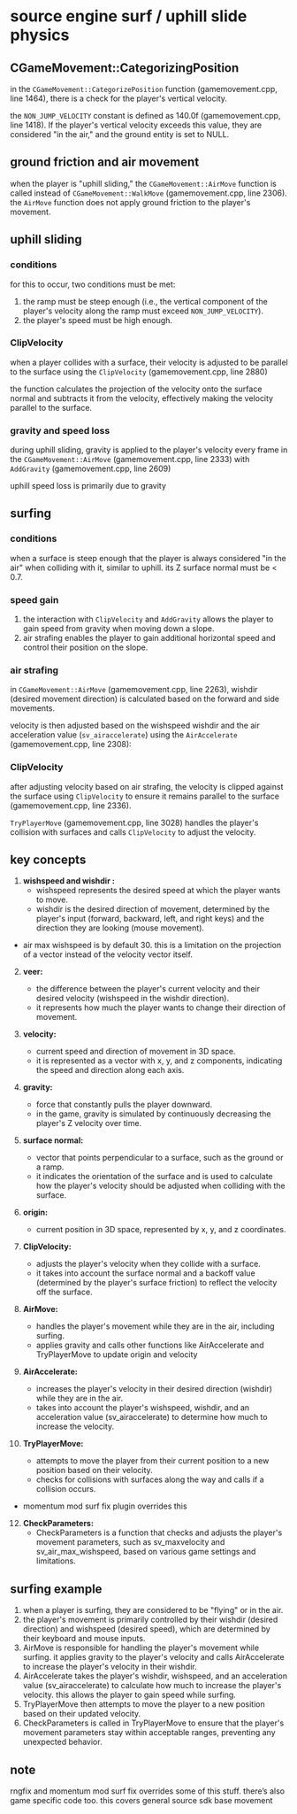 # source engine surf / uphill slide physics

## CGameMovement::CategorizingPosition
in the `CGameMovement::CategorizePosition` function (gamemovement.cpp, line 1464), there is a check for the player's vertical velocity.

the `NON_JUMP_VELOCITY` constant is defined as 140.0f (gamemovement.cpp, line 1418). If the player's vertical velocity exceeds this value, they are considered "in the air," and the ground entity is set to NULL.

## ground friction and air movement 
when the player is "uphill sliding," the `CGameMovement::AirMove` function is called instead of `CGameMovement::WalkMove` (gamemovement.cpp, line 2306). the `AirMove` function does not apply ground friction to the player's movement.

## uphill sliding
### conditions
for this to occur, two conditions must be met:
1. the ramp must be steep enough (i.e., the vertical component of the player's velocity along the ramp must exceed `NON_JUMP_VELOCITY`).
2. the player's speed must be high enough.

### ClipVelocity
when a player collides with a surface, their velocity is adjusted to be parallel to the surface using the `ClipVelocity` (gamemovement.cpp, line 2880)

the function calculates the projection of the velocity onto the surface normal and subtracts it from the velocity, effectively making the velocity parallel to the surface.

### gravity and speed loss
during uphill sliding, gravity is applied to the player's velocity every frame in the `CGameMovement::AirMove` (gamemovement.cpp, line 2333) with `AddGravity` (gamemovement.cpp, line 2609)

uphill speed loss is primarily due to gravity

## surfing
### conditions
when a surface is steep enough that the player is always considered "in the air" when colliding with it, similar to uphill. its Z surface normal must be < 0.7.

### speed gain
1. the interaction with `ClipVelocity` and `AddGravity` allows the player to gain speed from gravity when moving down a slope.
2. air strafing enables the player to gain additional horizontal speed and control their position on the slope.

### air strafing 
in `CGameMovement::AirMove` (gamemovement.cpp, line 2263), wishdir (desired movement direction) is calculated based on the forward and side movements.

velocity is then adjusted based on the wishspeed wishdir and the air acceleration value (`sv_airaccelerate`) using the `AirAccelerate` (gamemovement.cpp, line 2308):

### ClipVelocity
after adjusting velocity based on air strafing, the velocity is clipped against the surface using `ClipVelocity` to ensure it remains parallel to the surface (gamemovement.cpp, line 2336).

`TryPlayerMove` (gamemovement.cpp, line 3028) handles the player's collision with surfaces and calls `ClipVelocity` to adjust the velocity.

## key concepts 
1. **wishspeed and wishdir :**
   - wishspeed represents the desired speed at which the player wants to move.
   - wishdir is the desired direction of movement, determined by the player's input (forward, backward, left, and right keys) and the direction they are looking (mouse movement).
- air max wishspeed is by default 30. this is a limitation on the projection of a vector instead of the velocity vector itself.

2. **veer:**
   -  the difference between the player's current velocity and their desired velocity (wishspeed in the wishdir direction).
   - it represents how much the player wants to change their direction of movement.

3. **velocity:**
   - current speed and direction of movement in 3D space.
   - it is represented as a vector with x, y, and z components, indicating the speed and direction along each axis.

4. **gravity:**
   - force that constantly pulls the player downward.
   - in the game, gravity is simulated by continuously decreasing the player's Z velocity over time.

5. **surface normal:**
   - vector that points perpendicular to a surface, such as the ground or a ramp.
   - it indicates the orientation of the surface and is used to calculate how the player's velocity should be adjusted when colliding with the surface.

6. **origin:**
   - current position in 3D space, represented by x, y, and z coordinates.

8. **ClipVelocity:**
   - adjusts the player's velocity when they collide with a surface.
   - it takes into account the surface normal and a backoff value (determined by the player's surface friction) to reflect the velocity off the surface.

9. **AirMove:**
   - handles the player's movement while they are in the air, including surfing.
   - applies gravity and calls other functions like AirAccelerate and TryPlayerMove to update origin and velocity

10. **AirAccelerate:**
    - increases the player's velocity in their desired direction (wishdir) while they are in the air.
    - takes into account the player's wishspeed, wishdir, and an acceleration value (sv_airaccelerate) to determine how much to increase the velocity.

11. **TryPlayerMove:**
    - attempts to move the player from their current position to a new position based on their velocity.
    - checks for collisions with surfaces along the way and calls if a collision occurs.
- momentum mod surf fix plugin overrides this

12. **CheckParameters:**
    - CheckParameters is a function that checks and adjusts the player's movement parameters, such as sv_maxvelocity and sv_air_max_wishspeed, based on various game settings and limitations.

## surfing example 
1. when a player is surfing, they are considered to be "flying" or in the air.
2. the player's movement is primarily controlled by their wishdir (desired direction) and wishspeed (desired speed), which are determined by their keyboard and mouse inputs.
3. AirMove is responsible for handling the player's movement while surfing. it applies gravity to the player's velocity and calls AirAccelerate to increase the player's velocity in their wishdir.
4. AirAccelerate takes the player's wishdir, wishspeed, and an acceleration value (sv_airaccelerate) to calculate how much to increase the player's velocity. this allows the player to gain speed while surfing.
5. TryPlayerMove then attempts to move the player to a new position based on their updated velocity. 
6. CheckParameters is called in TryPlayerMove to ensure that the player's movement parameters stay within acceptable ranges, preventing any unexpected behavior.​​​​​​​​​​​​​​​​

## note
rngfix and momentum mod surf fix overrides some of this stuff. there’s also game specific code too. this covers general source sdk base movement
